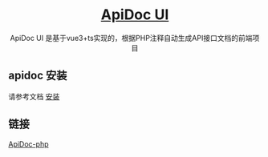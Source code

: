 
<h1 align="center">
  <a href="#" target="_blank">ApiDoc UI</a>
</h1>

<div align="center">

ApiDoc UI 是基于vue3+ts实现的，根据PHP注释自动生成API接口文档的前端项目

</div>


## apidoc 安装

请参考文档 [安装](https://hg-code.gitee.io/apidoc-php)

## 链接
 <a href="https://github.com/HGthecode/apidoc-php" target="_blank">ApiDoc-php</a>

